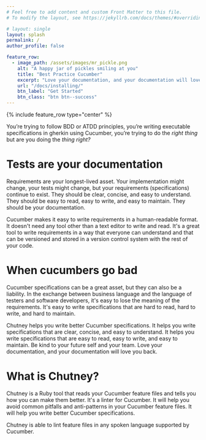 ```yaml
---
# Feel free to add content and custom Front Matter to this file.
# To modify the layout, see https://jekyllrb.com/docs/themes/#overriding-theme-defaults

# layout: single
layout: splash
permalink: /
author_profile: false

feature_row:
  - image_path: /assets/images/mr_pickle.png
    alt: "A happy jar of pickles smiling at you"
    title: "Best Practice Cucumber"
    excerpt: "Love your documentation, and your documentation will love you back."
    url: "/docs/installing/"
    btn_label: "Get Started"
    btn_class: "btn btn--success"
---
```


{% include feature_row type="center" %}

You’re trying to follow BDD or ATDD principles, you’re writing executable specifications in gherkin using Cucumber, you’re trying to do the *right thing* but are you doing the *thing right?*

# Tests are your documentation

Requirements are your longest-lived asset. Your implementation might change, your tests might change, but your requirements (specifications) continue to exist. They should be clear, concise, and easy to understand. They should be easy to read, easy to write, and easy to maintain. They should be your documentation.

Cucumber makes it easy to write requirements in a human-readable format. It doesn't need any tool other than a text editor to write and read. It's a great tool to write requirements in a way that everyone can understand and that can be versioned and stored in a version control system with the rest of your code.

# When cucumbers go bad

Cucumber specifications can be a great asset, but they can also be a liability. In the exchange between business language and the language of testers and software developers, it's easy to lose the meaning of the requirements. It's easy to write specifications that are hard to read, hard to write, and hard to maintain.

Chutney helps you write better Cucumber specifications. It helps you write specifications that are clear, concise, and easy to understand. It helps you write specifications that are easy to read, easy to write, and easy to maintain. Be kind to your future self and your team. Love your documentation, and your documentation will love you back.

# What is Chutney?

Chutney is a Ruby tool that reads your Cucumber feature files and tells you how you can make them better. It's a linter for Cucumber. It will help you avoid common pitfalls and anti-patterns in your Cucumber feature files. It will help you write better Cucumber specifications.

Chutney is able to lint feature files in any spoken language supported by Cucumber.
